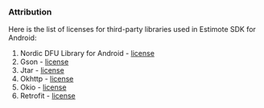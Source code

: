 ### Attribution 
Here is the list of licenses for third-party libraries used in Estimote SDK for Android:
  1. Nordic DFU Library for Android - [license](https://github.com/NordicSemiconductor/Android-DFU-Library/blob/release/LICENSE)
  2. Gson - [license](https://github.com/google/gson/blob/master/LICENSE)
  3. Jtar - [license](https://github.com/kamranzafar/jtar/blob/master/LICENSE.txt)
  4. Okhttp - [license](https://github.com/square/okhttp/blob/master/LICENSE.txt)
  5. Okio - [license](https://github.com/square/okio/blob/master/LICENSE.txt)
  6. Retrofit - [license](https://github.com/square/retrofit/blob/master/LICENSE.txt)
